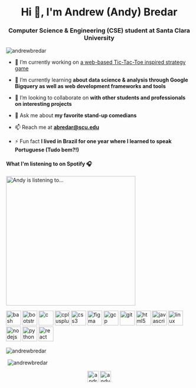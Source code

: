 <h1 align="center">Hi 👋, I'm Andrew (Andy) Bredar</h1>
<h3 align="center">Computer Science & Engineering (CSE) student at Santa Clara University</h3>

<p align="left"> <img src="https://komarev.com/ghpvc/?username=andrewbredar" alt="andrewbredar" /> </p>

- 🔭 I’m currently working on [a web-based Tic-Tac-Toe inspired strategy game](https://github.com/AndrewBredar/TicTacToe)

- 🌱 I’m currently learning **about data science & analysis through Google Bigquery as well as web development frameworks and tools**

- 👯 I’m looking to collaborate on **with other students and professionals on interesting projects**

- 💬 Ask me about **my favorite stand-up comedians**

- 📫 Reach me at **abredar@scu.edu**

- ⚡ Fun fact **I lived in Brazil for one year where I learned to speak Portuguese (Tudo bem?!)**

#### What I'm listening to on Spotify 🎧
[<img src="https://novatorem-git-master.andrewbredar.vercel.app/api/spotify-playing" alt="Andy is listening to..." width="350" />](https://open.spotify.com/user/1264553168)

<p align="left"><img src="https://www.vectorlogo.zone/logos/gnu_bash/gnu_bash-icon.svg" alt="bash" width="40" height="40"/> <img src="https://devicons.github.io/devicon/devicon.git/icons/bootstrap/bootstrap-plain.svg" alt="bootstrap" width="40" height="40"/> <img src="https://devicons.github.io/devicon/devicon.git/icons/c/c-original.svg" alt="c" width="40" height="40"/> <img src="https://devicons.github.io/devicon/devicon.git/icons/cplusplus/cplusplus-original.svg" alt="cplusplus" width="40" height="40"/> <img src="https://devicons.github.io/devicon/devicon.git/icons/css3/css3-original-wordmark.svg" alt="css3" width="40" height="40"/> <img src="https://www.vectorlogo.zone/logos/figma/figma-icon.svg" alt="figma" width="40" height="40"/> <img src="https://www.vectorlogo.zone/logos/google_cloud/google_cloud-icon.svg" alt="gcp" width="40" height="40"/> <img src="https://www.vectorlogo.zone/logos/git-scm/git-scm-icon.svg" alt="git" width="40" height="40"/> <img src="https://devicons.github.io/devicon/devicon.git/icons/html5/html5-original-wordmark.svg" alt="html5" width="40" height="40"/> <img src="https://devicons.github.io/devicon/devicon.git/icons/javascript/javascript-original.svg" alt="javascript" width="40" height="40"/> <img src="https://devicons.github.io/devicon/devicon.git/icons/linux/linux-original.svg" alt="linux" width="40" height="40"/> <img src="https://devicons.github.io/devicon/devicon.git/icons/nodejs/nodejs-original-wordmark.svg" alt="nodejs" width="40" height="40"/> <img src="https://devicons.github.io/devicon/devicon.git/icons/python/python-original.svg" alt="python" width="40" height="40"/> <img src="https://devicons.github.io/devicon/devicon.git/icons/react/react-original-wordmark.svg" alt="react" width="40" height="40"/></p><p><img align="left" src="https://github-readme-stats.vercel.app/api/top-langs/?username=andrewbredar&layout=compact&hide=html" alt="andrewbredar" /></p>
<br>
<p>&nbsp;<img align="center" src="https://github-readme-stats.vercel.app/api?username=andrewbredar&show_icons=true" alt="andrewbredar" /></p>

<p align="center">
<a href="https://linkedin.com/in/andrew-bredar" target="blank"><img align="center" src="https://cdn.jsdelivr.net/npm/simple-icons@3.0.1/icons/linkedin.svg" alt="andrew-bredar" height="30" width="30" /></a>
<a href="https://kaggle.com/andybredar" target="blank"><img align="center" src="https://cdn.jsdelivr.net/npm/simple-icons@3.0.1/icons/kaggle.svg" alt="andybredar" height="30" width="30" /></a>
</p>
